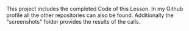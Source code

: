 This project includes the completed Code of this Lesson. 
In my Github profile all the other repositories can also be found. Additionally the "screenshots" folder provides the results of the calls.